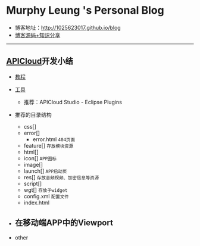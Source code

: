 # Murphy Leung 's Personal Blog

  - 博客地址：http://1025623017.github.io/blog
  - [博客源码+知识分享](https://github.com/1025623017/blog/tree/gh-pages)

------

## [APICloud](http://www.apicloud.com/)开发小结

- [教程](http://community.apicloud.com/bbs/forum.php?mod=viewthread&tid=9306)

- [工具](http://www.apicloud.com/devtools)
  - 推荐：APICloud Studio - Eclipse Plugins

- 推荐的目录结构
  - css[] 
  - error[] 
    - error.html `404页面`
  - feature[] `存放模块资源`
  - html[] 
  - icon[] `APP图标`
  - image[] 
  - launch[] `APP启动页`
  - res[] `存放音频视频、加密信息等资源`
  - script[] 
  - wgt[] `存放子widget`
  - config.xml `配置文件`
  - index.html 

- 在移动端APP中的Viewport
  - 


- other

